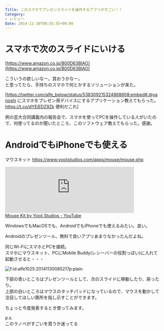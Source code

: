 ```yaml
---
Title: このスマホでプレゼンスライドを操作するアプリがすごい！！
Category:
- レビュー
Date: 2014-11-30T08:55:55+09:00
---
```


# スマホで次のスライドにいける

[https://www.amazon.co.jp/B00D63BIAO](https://www.amazon.co.jp/B00D63BIAO)


こういうの欲しいなー。買おうかなー。  
と思ってたら、手持ちのスマホで何とかするソリューションが来た。


[https://twitter.com/alfe_below/status/538309215324868608:embed#.@yanoshi にスマホをプレゼン用デバイスにするアプリケーション教えてもらった。https://t.co/dYEiEDZ9Zk 便利だこれ]



例の芸大合同講義内の報告会で、スマホを使ってPCを操作している人がいたので、何使ってるのか聞いたところ、このソフトウェア教えてもらった。感謝。



<!-- more -->

# AndroidでもiPhoneでも使える

マウスキット https://www.yooiistudios.com/apps/mouse/mouse.php


<iframe width="420" frameborder="0" allowfullscreen="" src="https://youtube.googleapis.com/v/c-8hMP8-uLE&amp;source=uds"></iframe><br><a href="https://www.youtube.com/watch?v=c-8hMP8-uLE">Mouse Kit by Yooii Studios - YouTube</a>



WindowsでもMacOSでも、AndroidでもiPhoneでも使えるみたい。良い。

Androidのプレゼンツール、無料で良いアプリあまりなかったんだよね。

同じWi-FiにスマホとPCを接続。  
スマホにマウスキット、PCにMobile Buddy(レシーバーの役割っぽい)に入れて起動させると・・・


<span ><img src="https://cdn-ak.f.st-hatena.com/images/fotolife/a/alfe1025/20141130/20141130085217.png" alt="f:id:alfe1025:20141130085217p:plain" title="f:id:alfe1025:20141130085217p:plain" class="hatena-fotolife" itemprop="image"></span>


下部の青いところはプレゼンツールとして、次のスライドに移動したり、戻ったり。  
上部の白いところはマウスのタッチパッドになっているので、マウスを動かして注目してほしい箇所を指し示すことができます。

ちょっと今度発表するとき使ってみます。

p.s.  
このラノベがすごいを買うか迷ってる
